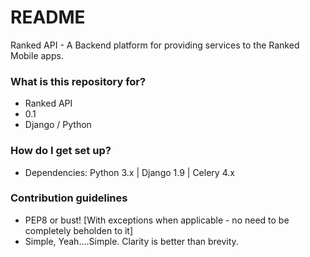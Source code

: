 # README #

Ranked API - A Backend platform for providing services to the Ranked Mobile apps.

### What is this repository for? ###

* Ranked API
* 0.1
* Django / Python

### How do I get set up? ###

* Dependencies:  Python 3.x | Django 1.9 | Celery 4.x

### Contribution guidelines ###

* PEP8 or bust! [With exceptions when applicable - no need to be completely beholden to it]
* Simple, Yeah....Simple.  Clarity is better than brevity.